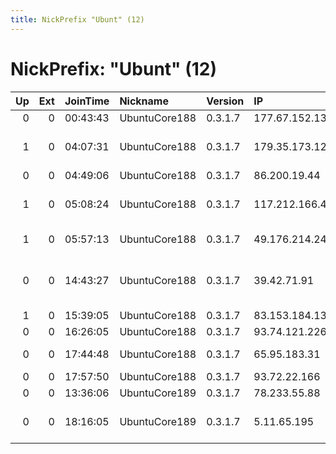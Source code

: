 ```yaml
---
title: NickPrefix "Ubunt" (12)
---
```


# NickPrefix: "Ubunt" (12)

|   Up |   Ext | JoinTime   | Nickname      | Version   | IP             | AS                               | CC   |   ORp |   Dirp | OS    | Contact   |   eFamMembers |
|-----:|------:|:-----------|:--------------|:----------|:---------------|:---------------------------------|:-----|------:|-------:|:------|:----------|--------------:|
|    0 |     0 | 00:43:43   | UbuntuCore188 | 0.3.1.7   | 177.67.152.134 | None                             | br   | 38013 |      0 | Linux | None      |             1 |
|    1 |     0 | 04:07:31   | UbuntuCore188 | 0.3.1.7   | 179.35.173.122 | Tim Celular S.A.                 | br   | 46493 |      0 | Linux | None      |             1 |
|    0 |     0 | 04:49:06   | UbuntuCore188 | 0.3.1.7   | 86.200.19.44   | Orange                           | fr   | 44751 |      0 | Linux | None      |             1 |
|    1 |     0 | 05:08:24   | UbuntuCore188 | 0.3.1.7   | 117.212.166.43 | National Internet Backbone       | in   | 41107 |      0 | Linux | None      |             1 |
|    1 |     0 | 05:57:13   | UbuntuCore188 | 0.3.1.7   | 49.176.214.246 | Microplex PTY LTD                | au   | 43769 |      0 | Linux | None      |             1 |
|    0 |     0 | 14:43:27   | UbuntuCore188 | 0.3.1.7   | 39.42.71.91    | Pakistan Telecom Company Limited | pk   | 42117 |      0 | Linux | None      |             1 |
|    1 |     0 | 15:39:05   | UbuntuCore188 | 0.3.1.7   | 83.153.184.134 | Free SAS                         | fr   | 46872 |      0 | Linux | None      |             1 |
|    0 |     0 | 16:26:05   | UbuntuCore188 | 0.3.1.7   | 93.74.121.226  | Volia                            | ua   | 41947 |      0 | Linux | None      |             1 |
|    0 |     0 | 17:44:48   | UbuntuCore188 | 0.3.1.7   | 65.95.183.31   | Bell Canada                      | ca   | 36875 |      0 | Linux | None      |             1 |
|    0 |     0 | 17:57:50   | UbuntuCore188 | 0.3.1.7   | 93.72.22.166   | Volia                            | ua   | 36153 |      0 | Linux | None      |             1 |
|    0 |     0 | 13:36:06   | UbuntuCore189 | 0.3.1.7   | 78.233.55.88   | Free SAS                         | fr   | 43617 |      0 | Linux | None      |             1 |
|    0 |     0 | 18:16:05   | UbuntuCore189 | 0.3.1.7   | 5.11.65.195    | TIS Dialog LLC                   | ru   | 35989 |      0 | Linux | None      |             1 |
